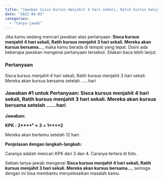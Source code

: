 ```yaml
---
title: "Jawaban Sisca kursus menjahit 4 hari sekali, Ratih kursus menjahit 3 hari sekali. Mereka akan kursus bersama..."
date: "2022-04-03"
categories: 
  - "tanya-jawab"
---
```


Jika kamu sedang mencari jawaban atas pertanyaan: **Sisca kursus menjahit 4 hari sekali, Ratih kursus menjahit 3 hari sekali. Mereka akan kursus bersama...**, maka kamu berada di tempat yang tepat. Disini ada beberapa jawaban mengenai pertanyaan tersebut. Silakan baca lebih lanjut.

### Pertanyaan

Sisca kursus menjahit 4 hari sekali, Ratih kursus menjahit 3 hari sekali. Mereka akan kursus bersama setelah ......hari​

### Jawaban #1 untuk Pertanyaan: Sisca kursus menjahit 4 hari sekali, Ratih kursus menjahit 3 hari sekali. Mereka akan kursus bersama setelah ......hari​

**Jawaban:**

**KPK** **:** **2****²** **×** **3** **\=** **1****2**

Mereka akan bertemu setelah 12 hari.

**Penjelasan dengan langkah-langkah:**

Caranya adalah mencari KPK dari 3 dan 4. Caranya tertera di foto.

Sekian tanya-jawab mengenai **Sisca kursus menjahit 4 hari sekali, Ratih kursus menjahit 3 hari sekali. Mereka akan kursus bersama...**, semoga dengan ini bisa membantu menyelesaikan masalah kamu.
